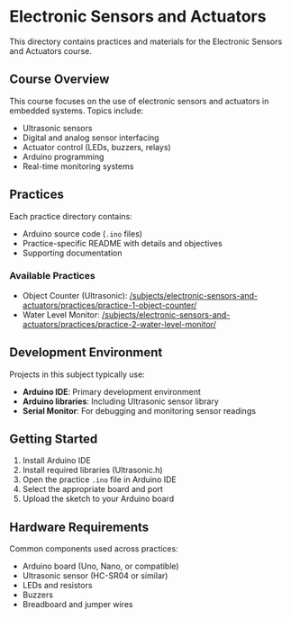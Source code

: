 # Electronic Sensors and Actuators

This directory contains practices and materials for the Electronic Sensors and Actuators course.

## Course Overview

This course focuses on the use of electronic sensors and actuators in embedded systems. Topics include:

- Ultrasonic sensors
- Digital and analog sensor interfacing
- Actuator control (LEDs, buzzers, relays)
- Arduino programming
- Real-time monitoring systems

## Practices

Each practice directory contains:

- Arduino source code (`.ino` files)
- Practice-specific README with details and objectives
- Supporting documentation

### Available Practices

- Object Counter (Ultrasonic): [/subjects/electronic-sensors-and-actuators/practices/practice-1-object-counter/](/subjects/electronic-sensors-and-actuators/practices/practice-1-object-counter/)
- Water Level Monitor: [/subjects/electronic-sensors-and-actuators/practices/practice-2-water-level-monitor/](/subjects/electronic-sensors-and-actuators/practices/practice-2-water-level-monitor/)

## Development Environment

Projects in this subject typically use:

- **Arduino IDE**: Primary development environment
- **Arduino libraries**: Including Ultrasonic sensor library
- **Serial Monitor**: For debugging and monitoring sensor readings

## Getting Started

1. Install Arduino IDE
2. Install required libraries (Ultrasonic.h)
3. Open the practice `.ino` file in Arduino IDE
4. Select the appropriate board and port
5. Upload the sketch to your Arduino board

## Hardware Requirements

Common components used across practices:

- Arduino board (Uno, Nano, or compatible)
- Ultrasonic sensor (HC-SR04 or similar)
- LEDs and resistors
- Buzzers
- Breadboard and jumper wires
